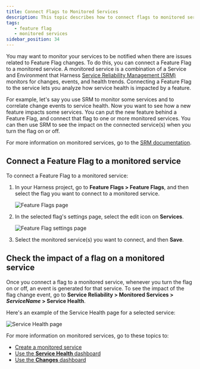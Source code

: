 ```yaml
---
title: Connect Flags to Monitored Services
description: This topic describes how to connect flags to monitored services to see the impact of flag states on service health.
tags: 
   - feature flag
   - monitored services
sidebar_position: 34
---
```


You may want to monitor your services to be notified when there are issues related to Feature Flag changes. To do this, you can connect a Feature Flag to a monitored service. A monitored service is a combination of a Service and Environment that Harness [Service Reliability Management (SRM)](/docs/service-reliability-management) monitors for changes, events, and health trends. Connecting a Feature Flag to the service lets you analyze how service health is impacted by a feature. 

For example, let's say you use SRM to monitor some services and to correlate change events to service health.
Now you want to see how a new feature impacts some services. You can put the new feature behind a Feature Flag, and connect that flag to one or more monitored services. You can then use SRM to see the impact on the connected service(s) when you turn the flag on or off.

For more information on monitored services, go to the [SRM documentation](/docs/service-reliability-management).


## Connect a Feature Flag to a monitored service

To connect a Feature Flag to a monitored service:

1. In your Harness project, go to **Feature Flags > Feature Flags**, and then select the flag you want to connect to a monitored service.

   ![Feature Flags page](static/change-impact-view-ff-navigation.png)

1. In the selected flag's settings page, select the edit icon on **Services**. 

   ![Feature Flag settings page](static/connect-to-service.png)

1. Select the monitored service(s) you want to connect, and then **Save**.

## Check the impact of a flag on a monitored service

Once you connect a flag to a monitored service, whenever you turn the flag on or off, an event is generated for that service. To see the impact of the flag change event, go to **Service Reliability > Monitored Services > *ServiceName* > Service Health**. 

Here's an example of the Service Health page for a selected service:

![Service Health page](static/service-health-page.png)

For more information on monitored services, go to these topics to:

* [Create a monitored service](..//../service-reliability-management/change-impact-analysis/change-impact-analysis.md)
* [Use the **Service Health** dashboard](..//..//service-reliability-management/change-impact-analysis/change-impact-analysis-service-health-dashboard.md)
* [Use the **Changes** dashboard](..//..//service-reliability-management/change-impact-analysis/change-impact-analysis-changes-dash-board.md)

